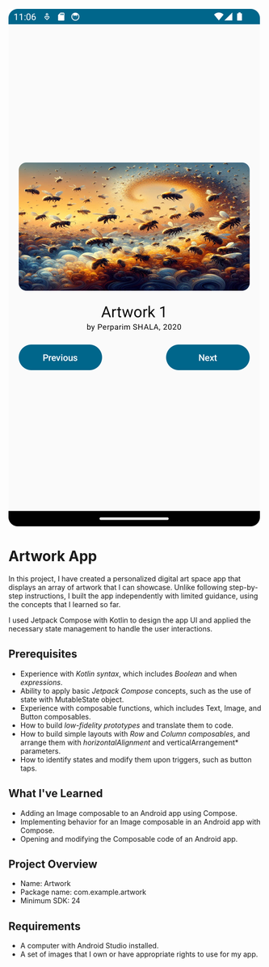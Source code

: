 ![Screenshot of Artwork App](Screenshot_of_ArtworkApp.png)

# Artwork App

In this project, I have created a personalized digital art space app that displays an array of artwork that I can showcase. Unlike following step-by-step instructions, I built the app independently with limited guidance, using the concepts that I learned so far.

I used Jetpack Compose with Kotlin to design the app UI and applied the necessary state management to handle the user interactions.

## Prerequisites
- Experience with *Kotlin syntax*, which includes *Boolean* and when *expressions*.
- Ability to apply basic *Jetpack Compose* concepts, such as the use of state with MutableState object.
- Experience with composable functions, which includes Text, Image, and Button composables.
- How to build *low-fidelity prototypes* and translate them to code.
- How to build simple layouts with *Row* and *Column composables*, and arrange them with *horizontalAlignment* and verticalArrangement* parameters.
- How to identify states and modify them upon triggers, such as button taps.

## What I've Learned
- Adding an Image composable to an Android app using Compose.
- Implementing behavior for an Image composable in an Android app with Compose.
- Opening and modifying the Composable code of an Android app.

## Project Overview

- Name: Artwork
- Package name: com.example.artwork
- Minimum SDK: 24

## Requirements
- A computer with Android Studio installed.
- A set of images that I own or have appropriate rights to use for my app.

